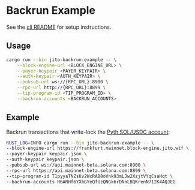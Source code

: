 # Backrun Example

See the [cli README](../cli/README.md) for setup instructions.

## Usage
```bash
cargo run --bin jito-backrun-example -- \
    --block-engine-url <BLOCK_ENGINE_URL> \
    --payer-keypair <PAYER_KEYPAIR> \
    --auth-keypair <AUTH_KEYPAIR> \
    --pubsub-url ws://{RPC_URL}:8900 \
    --rpc-url http://{RPC_URL}:8899 \
    --tip-program-id <TIP_PROGRAM_ID> \
    --backrun-accounts <BACKRUN_ACCOUNTS>
```

## Example
Backrun transactions that write-lock the [Pyth SOL/USDC account](https://solscan.io/account/H6ARHf6YXhGYeQfUzQNGk6rDNnLBQKrenN712K4AQJEG):
```bash
RUST_LOG=INFO cargo run --bin jito-backrun-example -- \
--block-engine-url https://frankfurt.mainnet.block-engine.jito.wtf \
--payer-keypair keypair.json \
--auth-keypair keypair.json \
--pubsub-url ws://api.mainnet-beta.solana.com:8900 \
--rpc-url https://api.mainnet-beta.solana.com:8899 \
--tip-program-id T1pyyaTNZsKv2WcRAB8oVnk93mLJw2XzjtVYqCsaHqt \
--backrun-accounts H6ARHf6YXhGYeQfUzQNGk6rDNnLBQKrenN712K4AQJEG
```